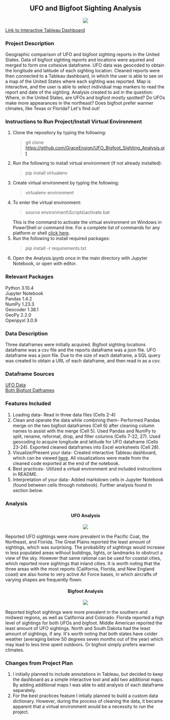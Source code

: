 <h2 align="center"> UFO and Bigfoot Sighting Analysis </h2>

<p align="center"> <img src="https://user-images.githubusercontent.com/105288631/201795512-9fb99167-65f9-49ef-9d51-085863bd8204.jpeg" </p>

[Link to Interactive Tableau Dashboard](https://public.tableau.com/views/UFO_Bigfoot_Sighting_Map/Sighting_Map?:language=en-US&:display_count=n&:origin=viz_share_link)

### Project Description
Geographic comparison of UFO and bigfoot sighting reports in the United States. Data of bigfoot sighting reports and locations were aquired and merged to form one cohesive dataframe. UFO data was geocoded to obtain the longitude and latitude of each sighting location. Cleaned reports were then connected to a Tableau dashboard, in which the user is able to see on a map of the United States where each sighting was reported. Map is interactive, and the user is able to select individual map markers to read the report and date of the sighting. Analysis created to aid in the question: Where, in the United States, are UFOs and bigfoot mostly spotted? Do UFOs make more appearances in the northeast? Does bigfoot prefer warmer climates, like Texas or Florida? Let's find out!

### Instructions to Run Project/Install Virtual Environment
1. Clone the repository by typing the following: <blockquote> git clone https://github.com/GraceEnsign/UFO_Bigfoot_Sighting_Analysis.git</blockquote> 
2. Run the following to install virtual environment (if not already installed): <blockquote> pip install virtualenv</blockquote> 
3. Create virtual environment by typing the following: <blockquote> virtualenv environment</blockquote>
4. To enter the virtual environment: <blockquote> source environment\Scripts\activate.bat </blockquote> This is the command to activate the virtual environment on Windows in PowerShell or command line. For a complete list of commands for any platform or shell [click here](https://docs.python.org/3/library/venv.html#how-venvs-work).
5. Run the following to install required packages: <blockquote> pip install -r requirements.txt </blockquote>
6. Open the Analysis.ipynb once in the main directory with Jupyter Notebook, or open with editor.

### Relevant Packages
Python 3.10.4 <br>
Jupyter Notebook <br>
Pandas 1.4.2 <br>
NumPy 1.23.3 <br>
Geocoder 1.38.1 <br>
GeoPy 2.2.0 <br>
Openpyxl 3.0.9 <br>

### Data Description
Three dataframes were initially acquired. Bigfoot sighting locations dataframe was a csv file and the reports dataframe was a json file. UFO dataframe was a json file. Due to the size of each dataframe, a SQL query was created to obtain a URL of each dataframe, and then read in as a csv. 

### Dataframe Sources
[UFO Data](https://data.world/timothyrenner/ufo-sightings) <br>
[Both Bigfoot Datframes](https://data.world/timothyrenner/bfro-sightings-data)

### Features Included 
1. Loading data- Read in three data files (Cells 2-4)
2. Clean and operate the data while combining them- Performed Pandas merge on the two bigfoot dataframes (Cell 6) after cleaning column names to assist with the merge (Cell 5). Used Pandas and NumPy to split, rename, reformat, drop, and filter columns (Cells 7-22, 27). Used geocoding to acquire longitude and latitude for UFO dataframe (Cells 23-24). Exported cleaned dataframes into Excel worksheets (Cell 28).
3. Visualize/Present your data- Created interactive Tableau dashboard, which can be viewed [here](https://public.tableau.com/views/UFO_Bigfoot_Sighting_Map/Sighting_Map?:language=en-US&:display_count=n&:origin=viz_share_link). All visualizations were made from the cleaned code exported at the end of the notebook.
4. Best practices- Utilized a virtual environment and included instructions in README. 
5. Interpretation of your data- Added markdown cells in Jupyter Notebook (found between cells through notebook). Further analysis found in section below.

### Analysis
<h4 align="center"> UFO Analysis </h4>
<p align="center"> <img src="https://user-images.githubusercontent.com/105288631/202034899-0814ede0-dc53-4675-9cf8-fcbb696e8f77.jpg" </p>

Reported UFO sightings were more prevalent in the Pacific Coat, the Northeast, and Florida. The Great Plains reported the least amount of sightings, which was surprising. The probability of sightings would increase in less populated areas without buildings, lights, or landmarks to obstruct a view of the sky. However that same rational can be used for coastal cities, which reported more sightings that inland cities. It is worth noting that the three areas with the most reports (California, Florida, and New England coast) are also home to very active Air Force bases, in which aircrafts of varying shapes are frequently flown.

<h4 align="center"> Bigfoot Analysis </h4>
<p align="center"> <img src="https://user-images.githubusercontent.com/105288631/202034936-f23041cf-2ee2-4614-a9d3-f0ec671c707f.jpg" </p>

Reported bigfoot sightings were more prevalent in the southern and midwest regions, as well as California and Colorado. Florida reported a high level of sightings for both UFOs and bigfoot. Middle American reported the least amount of UFO sightings. North and South Dakota had the least amount of sightings, if any. It's worth noting that both states have colder weather (averaging below 50 degrees seven months out of the year) which may lead to less time spent outdoors. Or bigfoot simply prefers warmer climates. 

### Changes from Project Plan
1. I initially planned to include annotations in Tableau, but decided to keep the dashboard as a simple interactive tool and add two additional maps. By adding additional maps I was able to add analysis of each dataframe separately.
2. For the best practices feature I intially planned to build a custom data dictionary. However, during the process of cleaning the data, it became apparent that a virtual environment would be a necessity to run the project.